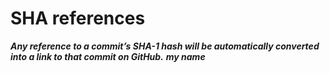 # SHA references
***Any reference to a commit’s SHA-1 hash will be automatically converted into a link to that commit on GitHub.***
***my name***
